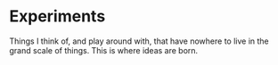 Experiments
===========

Things I think of, and play around with, that have nowhere to live in the grand scale of things. This is where ideas are born.
